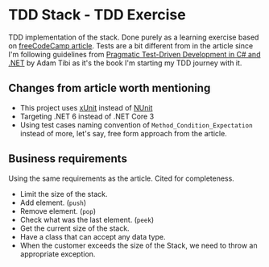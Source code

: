 # TDD Stack - TDD Exercise

TDD implementation of the stack. Done purely as a learning exercise based on [freeCodeCamp article](https://www.freecodecamp.org/news/tdd-explanation-hands-on-practice-with-c-a0124338be44/). Tests are a bit different from in the article since I'm following guidelines from [Pragmatic Test-Driven Development in C# and .NET](https://www.packtpub.com/product/pragmatic-test-driven-development-in-c-and-net/9781803230191) by Adam Tibi as it's the book I'm starting my TDD journey with it.

## Changes from article worth mentioning

- This project uses [xUnit](https://github.com/xunit/xunit) instead of [NUnit](https://github.com/nunit/nunit)
- Targeting .NET 6 instead of .NET Core 3
- Using test cases naming convention of `Method_Condition_Expectation` instead of more, let's say, free form approach from the article. 

## Business requirements

Using the same requirements as the article. Cited for completeness.

- Limit the size of the stack.
- Add element. (`push`)
- Remove element. (`pop`)
- Check what was the last element. (`peek`)
- Get the current size of the stack.
- Have a class that can accept any data type.
- When the customer exceeds the size of the Stack, we need to throw an appropriate exception.